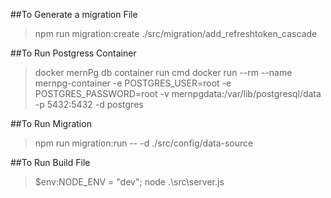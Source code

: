 ##To Generate a migration File

> npm run migration:create ./src/migration/add_refreshtoken_cascade

##To Run Postgress Container

> docker mernPg db container run cmd
> docker run --rm --name mernpg-container -e POSTGRES_USER=root -e POSTGRES_PASSWORD=root -v mernpgdata:/var/lib/postgresql/data -p 5432:5432 -d postgres

##To Run Migration

> npm run migration:run -- -d ./src/config/data-source

##To Run Build File

> $env:NODE_ENV = "dev"; node .\src\server.js
